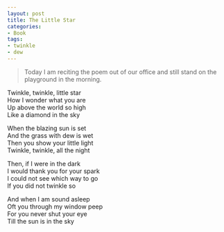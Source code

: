 ```yaml
---
layout: post
title: The Little Star
categories:
- Book
tags:
- twinkle
- dew
---
```


> Today I am reciting the poem out of our office and still stand on the playground in the morning.

Twinkle, twinkle, little star  
How I wonder what you are  
Up above the world so high  
Like a diamond in the sky  

When the blazing sun is set  
And the grass with dew is wet  
Then you show your little light  
Twinkle, twinkle, all the night  

Then, if I were in the dark  
I would thank you for your spark  
I could not see which way to go  
If you did not twinkle so  

And when I am sound asleep  
Oft you through my window peep  
For you never shut your eye  
Till the sun is in the sky  

